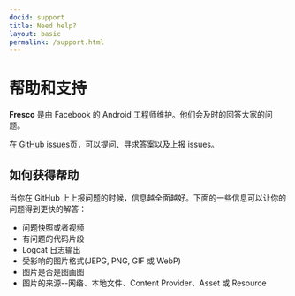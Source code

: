```yaml
---
docid: support
title: Need help?
layout: basic
permalink: /support.html
---
```


# 帮助和支持

**Fresco** 是由 Facebook 的 Android 工程师维护。他们会及时的回答大家的问题。

在 [GitHub issues](https://github.com/facebook/fresco/issues)页，可以提问、寻求答案以及上报 issues。


## 如何获得帮助

当你在 GitHub 上上报问题的时候，信息越全面越好。下面的一些信息可以让你的问题得到更快的解答：

- 问题快照或者视频
- 有问题的代码片段
- Logcat 日志输出
- 受影响的图片格式(JEPG, PNG, GIF 或 WebP)
- 图片是否是图画图
- 图片的来源--网络、本地文件、Content Provider、Asset 或 Resource
